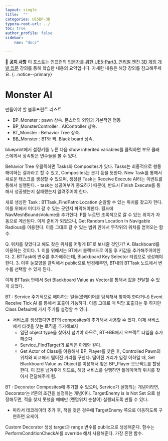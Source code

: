 ```yaml
---
layout: single
title:  ""
categories: UE5BP-3D
typora-root-url: ../
toc: true
author_profile: false
sidebar:
    nav: "docs"

---
```


🌝 **<u>공지 사항</u>** 
이 포스트는 인프런의 [입문자를 위한 UE5-Part3. 언리얼 엔진 3D 게임 개발 입문](https://www.inflearn.com/course/%EC%96%B8%EB%A6%AC%EC%96%BC5-%EA%B0%9C%EB%B0%9C%EC%9D%98%EC%A0%95%EC%84%9D-3/) 강의를 통해 학습한 내용의 요약입니다. 자세한 내용은 해당 강의를 참고해주세요.
{: .notice--primary} 

# Monster AI 

만들어야 할 블루프린트 리스트 
- BP_Monster : pawn 상속. 몬스터의 외형과 기본적인 행동 
- BP_MonsterController : AIController 상속.
- BT_Monster : Behavior Tree 상속. 
- BB_Monster : BT와 짝. Black board 상속. 

blueprint에서 설정키를 누른 다음 show inherited variables를 클릭하면 부모 클래스에게서 상속받은 변수들을 볼 수 있다. 

Behavior Tree
우클릭하면 Tasks와 Composites가 있다. Tasks는 최종적으로 행동해야하는 결과라고 할 수 있고, Composites는 분기 등을 뜻한다. 
New Task를 통해서 새로운 태스크를 생성할 수 있으며, 생성된 Task는 Receive Execute AI라는 이벤트를 통해서 실행된다. 
	- task는 성공여부가 중요하기 때문에, 반드시 Finish Execute를 통해서 성공했는지 실패했는지 알려주어야 한다. 

새로 생성한 Task : BTTask_FindPatrolLocation 
순찰할 수 있는 위치를 찾고자 한다. 이를 위해서 어디가 갈 수 있는 곳인지 파악해야한다. 
월드에 NavMeshBoundsVolume을 추가한다. P를 누르면 초록색으로 갈 수 있는 위치가 자동으로 계산된다. 
이제 준비가 되었으니, Get Random Location In Navigable Radious를 이용한다. 이름 그대로 갈 수 있는 범위 안에서 무작위의 위치를 얻어오는 함수.

Q. 위치를 찾았다고 해도 찾은 위치를 어떻게 BT로 보내줄 것인가? 
A. Blackboard를 이용하는 것이다. 
	1. 이를 위해서는 BT에서 블랙보드로 이동 후 키값을 추가해주어야한다. 
	2. BTTask에 변수를 추가해주는데, Blackboard Key Selector 타입으로 생성해야 한다. 
	3. 이후 눈모양을 클릭해서 public으로 변경해주면, BT내의 BTTask 노드에서 변수를 선택할 수 있게 된다. 

이제 BTTask 안에서 Set Blackboard Value as Vector를 통해서 값을 전달할 수 있게 되었다. 

BT : Service 
주기적으로 해야하는 일들(플레이어를 탐색해서 찾아야 한다거나)
Event Receive Tick AI 를 통해서 호출이 가능하다. 이름 그대로 매 틱당 호출되는 듯 하지만 Class Default에 가서 주기를 설정할 수 있다. 
- 서비스를 생성했다면 BT의 composites에 추가해서 사용할 수 있다. 
	이제 서비스에서 타겟을 찾는 로직을 추가해보자 
	- 일단 object type을 찾아서 넘겨야 하므로, BT->BB에서 오브젝트 타입을 추가해준다. 
	- Service_FindTarget의 로직은 아래와 같다. 
	- Get Actor of Class를 이용해서 BP_Player를 찾은 후, Controlled Pawn의 위치와 비교해서 떨어진 거리를 구한다. 떨어진 거리가 일정 이하일 때, Set Blackboard Value as Object를 이용해서 찾은 BP_Player 오브젝트를 할당한다. 이 값을 넘겨주게 되므로, 해당 서비스를 실행하면 플레이어의 위치를 찾아서 전달해주게 됨. 

BT : Decorator 
Composites에 추가할 수 있으며, Service가 실행되는 개념이라면, Decorator는 if문의 조건을 설정하는 개념이다. TargetEnemy is Is Not Set 으로 설정해두면, 적을 찾지 못했을 때에만 (랜덤위치 순찰이) 실행되도록 만들 수 있다. 
- 따라서 데코레이터 추가 후, 적을 찾은 경우에 TargetEnemy 쪽으로 이동하도록 구현하면 오케이. 

Custom Decorator 생성 
target과 range 변수를 public으로 생성해준다. 
함수는 PerformConditionCheckAI를 override 해서 사용해준다. 가장 흔한 함수. 

